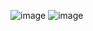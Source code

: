 ![image](https://github.com/user-attachments/assets/bc95ea7a-2ce8-4b0d-af06-5980c3b61d83)
![image](https://github.com/user-attachments/assets/c23cc88b-eef2-4b0c-b174-4542a0cb4b51)

